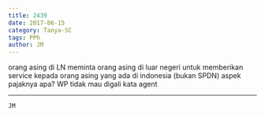 ```yaml
---
title: 2439
date: 2017-06-15
category: Tanya-SC
tags: PPh
author: JM
---
```


orang asing di LN meminta orang asing di luar negeri untuk memberikan service kepada orang asing yang ada di indonesia (bukan SPDN) aspek pajaknya apa? WP tidak mau digali kata agent

---



`JM`
